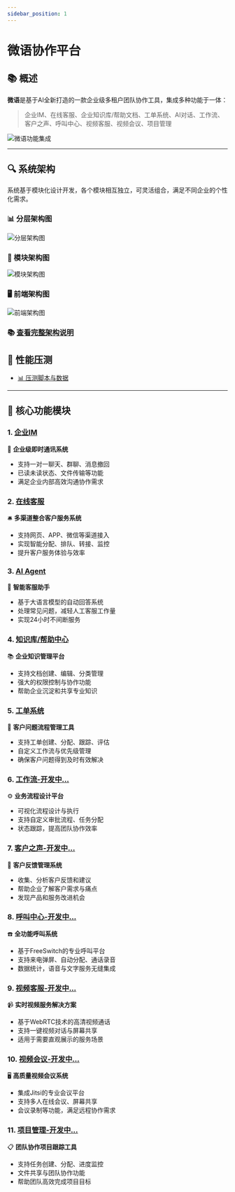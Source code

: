 ```yaml
---
sidebar_position: 1
---
```


# 微语协作平台

## 📚 概述

**微语**是基于AI全新打造的一款企业级多租户团队协作工具，集成多种功能于一体：

> 企业IM、在线客服、企业知识库/帮助文档、工单系统、AI对话、工作流、客户之声、呼叫中心、视频客服、视频会议、项目管理

![微语功能集成](/img/8in1.png)

---

## 🔍 系统架构

系统基于模块化设计开发，各个模块相互独立，可灵活组合，满足不同企业的个性化需求。

### 📊 分层架构图

![分层架构图](/img/arch/arch_layer.png)

### 🧩 模块架构图

![模块架构图](/img/arch/arch_module.png)

### 🖥️ 前端架构图

![前端架构图](/img/arch/arch_front.png)

### 📚 [查看完整架构说明](https://www.weiyuai.cn/architecture.html)

## 🚀 性能压测

- [📊 压测脚本与数据](https://gitee.com/270580156/weiyu/tree/main/jmeter)

---

## 💼 核心功能模块

### 1. [企业IM](modules/team.md)

📱 **企业级即时通讯系统**

- 支持一对一聊天、群聊、消息撤回
- 已读未读状态、文件传输等功能
- 满足企业内部高效沟通协作需求

### 2. [在线客服](modules/service.md)

🛎️ **多渠道整合客户服务系统**

- 支持网页、APP、微信等渠道接入
- 实现智能分配、排队、转接、监控
- 提升客户服务体验与效率

### 3. [AI Agent](modules/ai.md)

🤖 **智能客服助手**

- 基于大语言模型的自动回答系统
- 处理常见问题，减轻人工客服工作量
- 实现24小时不间断服务

### 4. [知识库/帮助中心](modules/kbase.md)

📚 **企业知识管理平台**

- 支持文档创建、编辑、分类管理
- 强大的权限控制与协作功能
- 帮助企业沉淀和共享专业知识

### 5. [工单系统](modules/ticket.md)

🎫 **客户问题流程管理工具**

- 支持工单创建、分配、跟踪、评估
- 自定义工作流与优先级管理
- 确保客户问题得到及时有效解决

### 6. [工作流-开发中...](modules/workflow.md)

⚙️ **业务流程设计平台**

- 可视化流程设计与执行
- 支持自定义审批流程、任务分配
- 状态跟踪，提高团队协作效率

### 7. [客户之声-开发中...](modules/voc.md)

📣 **客户反馈管理系统**

- 收集、分析客户反馈和建议
- 帮助企业了解客户需求与痛点
- 发现产品和服务改进机会

### 8. [呼叫中心-开发中...](plugins/freeswitch.md)

☎️ **全功能呼叫系统**

- 基于FreeSwitch的专业呼叫平台
- 支持来电弹屏、自动分配、通话录音
- 数据统计，语音与文字服务无缝集成

### 9. [视频客服-开发中...](plugins/webrtc.md)

📹 **实时视频服务解决方案**

- 基于WebRTC技术的高清视频通话
- 支持一键视频对话与屏幕共享
- 适用于需要直观展示的服务场景

### 10. [视频会议-开发中...](plugins/jitsi.md)

🖥️ **高质量视频会议系统**

- 集成Jitsi的专业会议平台
- 支持多人在线会议、屏幕共享
- 会议录制等功能，满足远程协作需求

### 11. [项目管理-开发中...](modules/kanban)

📋 **团队协作项目跟踪工具**

- 支持任务创建、分配、进度监控
- 文件共享与团队协作功能
- 帮助团队高效完成项目目标
